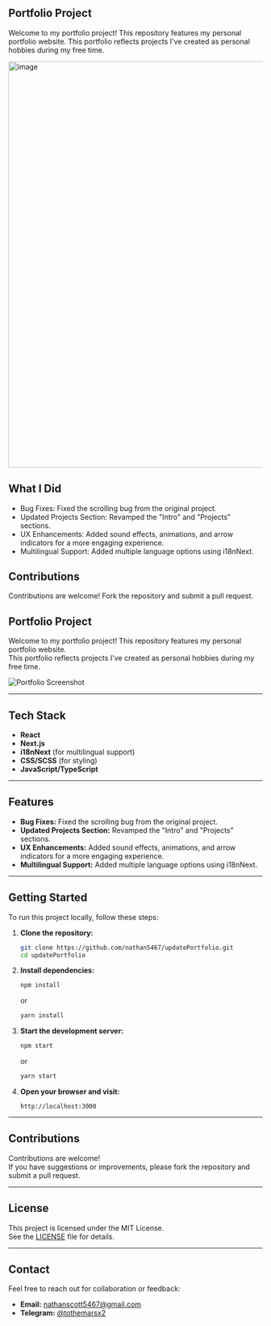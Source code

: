 ## Portfolio Project

Welcome to my portfolio project! This repository features my personal portfolio website.
This portfolio reflects projects I've created as personal hobbies during my free time.

<img width="804" alt="image" src="https://github.com/nathan5467/nathan-updatePortfolio/public/profile.png">

## What I Did

- Bug Fixes: Fixed the scrolling bug from the original project.
- Updated Projects Section: Revamped the "Intro" and "Projects" sections.
- UX Enhancements: Added sound effects, animations, and arrow indicators for a more engaging experience.
- Multilingual Support: Added multiple language options using i18nNext.

## Contributions

Contributions are welcome! Fork the repository and submit a pull request.

## Portfolio Project

Welcome to my portfolio project! This repository features my personal portfolio website.  
This portfolio reflects projects I've created as personal hobbies during my free time.

![Portfolio Screenshot](https://github.com/nathan5467/nathan-updatePortfolio/public/updatePortfolio.png)

---

## Tech Stack

- **React**
- **Next.js**
- **i18nNext** (for multilingual support)
- **CSS/SCSS** (for styling)
- **JavaScript/TypeScript**

---

## Features

- **Bug Fixes:** Fixed the scrolling bug from the original project.
- **Updated Projects Section:** Revamped the "Intro" and "Projects" sections.
- **UX Enhancements:** Added sound effects, animations, and arrow indicators for a more engaging experience.
- **Multilingual Support:** Added multiple language options using i18nNext.

---

## Getting Started

To run this project locally, follow these steps:

1. **Clone the repository:**

   ```bash
   git clone https://github.com/nathan5467/updatePortfolio.git
   cd updatePortfolio
   ```

2. **Install dependencies:**

   ```bash
   npm install
   ```

   or

   ```bash
   yarn install
   ```

3. **Start the development server:**

   ```bash
   npm start
   ```

   or

   ```bash
   yarn start
   ```

4. **Open your browser and visit:**
   ```
   http://localhost:3000
   ```

---

## Contributions

Contributions are welcome!  
If you have suggestions or improvements, please fork the repository and submit a pull request.

---

## License

This project is licensed under the MIT License.  
See the [LICENSE](LICENSE) file for details.

---

## Contact

Feel free to reach out for collaboration or feedback:

- **Email:** nathanscott5467@gmail.com
- **Telegram:** [@tothemarsx2](https://t.me/tothemarsx2/)
